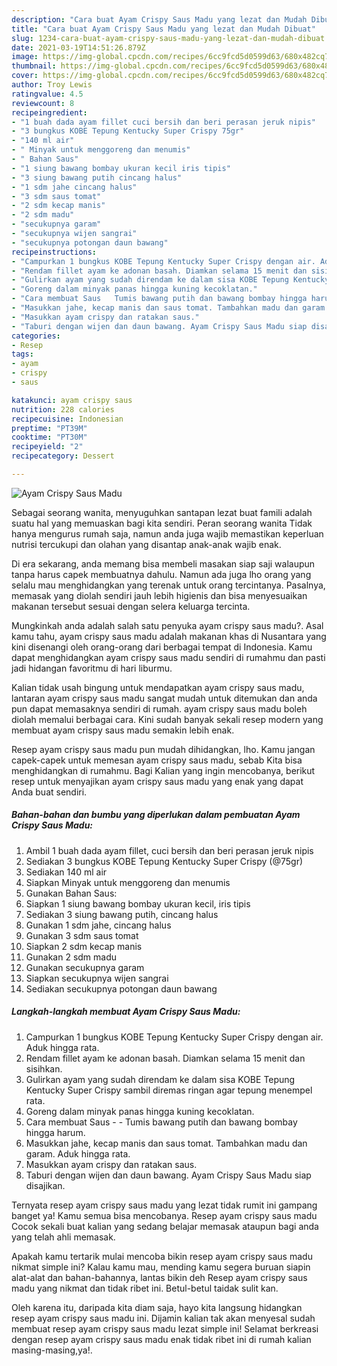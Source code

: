 ```yaml
---
description: "Cara buat Ayam Crispy Saus Madu yang lezat dan Mudah Dibuat"
title: "Cara buat Ayam Crispy Saus Madu yang lezat dan Mudah Dibuat"
slug: 1234-cara-buat-ayam-crispy-saus-madu-yang-lezat-dan-mudah-dibuat
date: 2021-03-19T14:51:26.879Z
image: https://img-global.cpcdn.com/recipes/6cc9fcd5d0599d63/680x482cq70/ayam-crispy-saus-madu-foto-resep-utama.jpg
thumbnail: https://img-global.cpcdn.com/recipes/6cc9fcd5d0599d63/680x482cq70/ayam-crispy-saus-madu-foto-resep-utama.jpg
cover: https://img-global.cpcdn.com/recipes/6cc9fcd5d0599d63/680x482cq70/ayam-crispy-saus-madu-foto-resep-utama.jpg
author: Troy Lewis
ratingvalue: 4.5
reviewcount: 8
recipeingredient:
- "1 buah dada ayam fillet cuci bersih dan beri perasan jeruk nipis"
- "3 bungkus KOBE Tepung Kentucky Super Crispy 75gr"
- "140 ml air"
- " Minyak untuk menggoreng dan menumis"
- " Bahan Saus"
- "1 siung bawang bombay ukuran kecil iris tipis"
- "3 siung bawang putih cincang halus"
- "1 sdm jahe cincang halus"
- "3 sdm saus tomat"
- "2 sdm kecap manis"
- "2 sdm madu"
- "secukupnya garam"
- "secukupnya wijen sangrai"
- "secukupnya potongan daun bawang"
recipeinstructions:
- "Campurkan 1 bungkus KOBE Tepung Kentucky Super Crispy dengan air. Aduk hingga rata."
- "Rendam fillet ayam ke adonan basah. Diamkan selama 15 menit dan sisihkan."
- "Gulirkan ayam yang sudah direndam ke dalam sisa KOBE Tepung Kentucky Super Crispy sambil diremas ringan agar tepung menempel rata."
- "Goreng dalam minyak panas hingga kuning kecoklatan."
- "Cara membuat Saus   Tumis bawang putih dan bawang bombay hingga harum."
- "Masukkan jahe, kecap manis dan saus tomat. Tambahkan madu dan garam. Aduk hingga rata."
- "Masukkan ayam crispy dan ratakan saus."
- "Taburi dengan wijen dan daun bawang. Ayam Crispy Saus Madu siap disajikan."
categories:
- Resep
tags:
- ayam
- crispy
- saus

katakunci: ayam crispy saus 
nutrition: 228 calories
recipecuisine: Indonesian
preptime: "PT39M"
cooktime: "PT30M"
recipeyield: "2"
recipecategory: Dessert

---
```



![Ayam Crispy Saus Madu](https://img-global.cpcdn.com/recipes/6cc9fcd5d0599d63/680x482cq70/ayam-crispy-saus-madu-foto-resep-utama.jpg)

Sebagai seorang wanita, menyuguhkan santapan lezat buat famili adalah suatu hal yang memuaskan bagi kita sendiri. Peran seorang  wanita Tidak hanya mengurus rumah saja, namun anda juga wajib memastikan keperluan nutrisi tercukupi dan olahan yang disantap anak-anak wajib enak.

Di era  sekarang, anda memang bisa membeli masakan siap saji walaupun tanpa harus capek membuatnya dahulu. Namun ada juga lho orang yang selalu mau menghidangkan yang terenak untuk orang tercintanya. Pasalnya, memasak yang diolah sendiri jauh lebih higienis dan bisa menyesuaikan makanan tersebut sesuai dengan selera keluarga tercinta. 



Mungkinkah anda adalah salah satu penyuka ayam crispy saus madu?. Asal kamu tahu, ayam crispy saus madu adalah makanan khas di Nusantara yang kini disenangi oleh orang-orang dari berbagai tempat di Indonesia. Kamu dapat menghidangkan ayam crispy saus madu sendiri di rumahmu dan pasti jadi hidangan favoritmu di hari liburmu.

Kalian tidak usah bingung untuk mendapatkan ayam crispy saus madu, lantaran ayam crispy saus madu sangat mudah untuk ditemukan dan anda pun dapat memasaknya sendiri di rumah. ayam crispy saus madu boleh diolah memalui berbagai cara. Kini sudah banyak sekali resep modern yang membuat ayam crispy saus madu semakin lebih enak.

Resep ayam crispy saus madu pun mudah dihidangkan, lho. Kamu jangan capek-capek untuk memesan ayam crispy saus madu, sebab Kita bisa menghidangkan di rumahmu. Bagi Kalian yang ingin mencobanya, berikut resep untuk menyajikan ayam crispy saus madu yang enak yang dapat Anda buat sendiri.

<!--inarticleads1-->

##### Bahan-bahan dan bumbu yang diperlukan dalam pembuatan Ayam Crispy Saus Madu:

1. Ambil 1 buah dada ayam fillet, cuci bersih dan beri perasan jeruk nipis
1. Sediakan 3 bungkus KOBE Tepung Kentucky Super Crispy (@75gr)
1. Sediakan 140 ml air
1. Siapkan  Minyak untuk menggoreng dan menumis
1. Gunakan  Bahan Saus:
1. Siapkan 1 siung bawang bombay ukuran kecil, iris tipis
1. Sediakan 3 siung bawang putih, cincang halus
1. Gunakan 1 sdm jahe, cincang halus
1. Gunakan 3 sdm saus tomat
1. Siapkan 2 sdm kecap manis
1. Gunakan 2 sdm madu
1. Gunakan secukupnya garam
1. Siapkan secukupnya wijen sangrai
1. Sediakan secukupnya potongan daun bawang




<!--inarticleads2-->

##### Langkah-langkah membuat Ayam Crispy Saus Madu:

1. Campurkan 1 bungkus KOBE Tepung Kentucky Super Crispy dengan air. Aduk hingga rata.
1. Rendam fillet ayam ke adonan basah. Diamkan selama 15 menit dan sisihkan.
1. Gulirkan ayam yang sudah direndam ke dalam sisa KOBE Tepung Kentucky Super Crispy sambil diremas ringan agar tepung menempel rata.
1. Goreng dalam minyak panas hingga kuning kecoklatan.
1. Cara membuat Saus -  -  Tumis bawang putih dan bawang bombay hingga harum.
1. Masukkan jahe, kecap manis dan saus tomat. Tambahkan madu dan garam. Aduk hingga rata.
1. Masukkan ayam crispy dan ratakan saus.
1. Taburi dengan wijen dan daun bawang. Ayam Crispy Saus Madu siap disajikan.




Ternyata resep ayam crispy saus madu yang lezat tidak rumit ini gampang banget ya! Kamu semua bisa mencobanya. Resep ayam crispy saus madu Cocok sekali buat kalian yang sedang belajar memasak ataupun bagi anda yang telah ahli memasak.

Apakah kamu tertarik mulai mencoba bikin resep ayam crispy saus madu nikmat simple ini? Kalau kamu mau, mending kamu segera buruan siapin alat-alat dan bahan-bahannya, lantas bikin deh Resep ayam crispy saus madu yang nikmat dan tidak ribet ini. Betul-betul taidak sulit kan. 

Oleh karena itu, daripada kita diam saja, hayo kita langsung hidangkan resep ayam crispy saus madu ini. Dijamin kalian tak akan menyesal sudah membuat resep ayam crispy saus madu lezat simple ini! Selamat berkreasi dengan resep ayam crispy saus madu enak tidak ribet ini di rumah kalian masing-masing,ya!.

